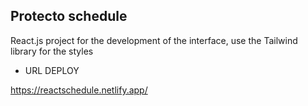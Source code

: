 ## Protecto schedule 

React.js project for the development of the interface, use the Tailwind library for the styles


- URL DEPLOY

https://reactschedule.netlify.app/